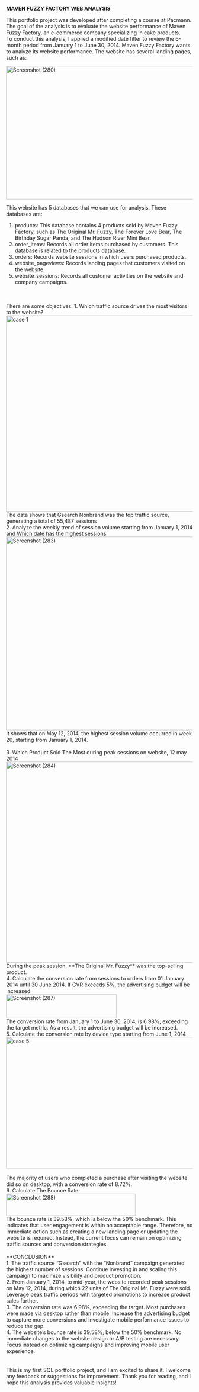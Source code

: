 **MAVEN FUZZY FACTORY WEB ANALYSIS**

This portfolio project was developed after completing a course at Pacmann. The goal of the analysis is to evaluate the website performance of Maven Fuzzy Factory, an e-commerce company specializing in cake products.<br>
To conduct this analysis, I applied a modified date filter to review the 6-month period from January 1 to June 30, 2014. Maven Fuzzy Factory wants to analyze its website performance. The website has several landing pages, such as:<br>  

<img width="553" height="360" alt="Screenshot (280)" src="https://github.com/user-attachments/assets/273fe5e6-3c81-429b-9c01-62a08e1ae47b" />  

This website has 5 databases that we can use for analysis. These databases are: <br>
1. products: This database contains 4 products sold by Maven Fuzzy Factory, such as The Original Mr. Fuzzy, The Forever Love Bear, The Birthday Sugar Panda, and The Hudson River Mini Bear.  
2. order_items: Records all order items purchased by customers. This database is related to the products database.  
3. orders: Records website sessions in which users purchased products.  
4. website_pageviews: Records landing pages that customers visited on the website.  
5. website_sessions: Records all customer activities on the website and company campaigns.  
<br>
<br>
There are some objectives:  
1. Which traffic source drives the most visitors to the website?

   <img width="643" height="530" alt="case 1" src="https://github.com/user-attachments/assets/c519791c-5980-4f70-8cc2-b196dec4293b"/>
   <br>
   The data shows that Gsearch Nonbrand was the top traffic source, generating a total of 55,487 sessions
   <br>
2. Analyze the weekly trend of session volume starting from January 1, 2014 and Which date has the highest sessions
<br>
   <img width="664" height="523" alt="Screenshot (283)" src="https://github.com/user-attachments/assets/2ed5548b-2cbd-47a8-a3a6-cf75c6f3cf24"/>  
<br>
   It shows that on May 12, 2014, the highest session volume occurred in week 20, starting from January 1, 2014. <br>
   <br>
3. Which Product Sold The Most during peak sessions on website, 12 may 2014
<br>
   <img width="653" height="543" alt="Screenshot (284)" src="https://github.com/user-attachments/assets/089f7a34-f622-48f2-895f-27381ac77aef"/>
   <br>
   During the peak session, **The Original Mr. Fuzzy** was the top-selling product.
<br>
4. Calculate the conversion rate from sessions to orders from 01 January 2014 until 30 June 2014. If CVR exceeds 5%, the advertising budget will be increased  
<br>
    <img width="298" height="65" alt="Screenshot (287)" src="https://github.com/user-attachments/assets/665814b9-90ec-4888-b6bd-83c69dd293af"/>
   <br>
   The conversion rate from January 1 to June 30, 2014, is 6.98%, exceeding the target metric. As a result, the advertising budget will be increased.
   <br>
5. Calculate the conversion rate by device type starting from June 1, 2014
   <br>
 <img width="1071" height="355" alt="case 5" src="https://github.com/user-attachments/assets/2d31015d-5dc0-43c0-8a66-d449251ca273"/> <br>
   <br>
   The majority of users who completed a purchase after visiting the website did so on desktop, with a conversion rate of 8.72%.
   <br>
6. Calculate The Bounce Rate
   <br>
   <img width="349" height="60" alt="Screenshot (288)" src="https://github.com/user-attachments/assets/56456aae-6cf9-4c01-832e-9e1e77340d83"/>
    <br>
    The bounce rate is 39.58%, which is below the 50% benchmark. This indicates that user engagement is within an acceptable range. Therefore, no immediate action such as creating a new landing page or updating the website is required. Instead, the current focus can remain on optimizing traffic sources and conversion strategies.
    <br>
    <br>
**CONCLUSION**<br>
1. The traffic source “Gsearch” with the “Nonbrand” campaign generated the highest number of sessions. Continue investing in and scaling this campaign to maximize visibility and product promotion.<br>
2. From January 1, 2014, to mid-year, the website recorded peak sessions on May 12, 2014, during which 22 units of The Original Mr. Fuzzy were sold. Leverage peak traffic periods with targeted promotions to increase product sales further.<br>
3. The conversion rate was 6.98%, exceeding the target. Most purchases were made via desktop rather than mobile. Increase the advertising budget to capture more conversions and investigate mobile performance issues to reduce the gap.<br>
4. The website’s bounce rate is 39.58%, below the 50% benchmark. No immediate changes to the website design or A/B testing are necessary. Focus instead on optimizing campaigns and improving mobile user experience. <br>
<br>
<br>
This is my first SQL portfolio project, and I am excited to share it. I welcome any feedback or suggestions for improvement. Thank you for reading, and I hope this analysis provides valuable insights!
